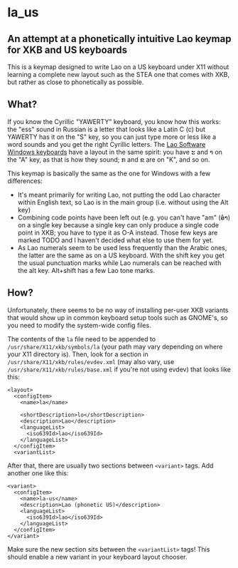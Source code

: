 # la_us

## An attempt at a phonetically intuitive Lao keymap for XKB and US keyboards

This is a keymap designed to write Lao on a US keyboard under X11 without
learning a complete new layout such as the STEA one that comes with XKB, but
rather as close to phonetically as possible. 

## What?

If you know the Cyrillic "YAWERTY" keyboard, you know how this works: the "ess"
sound in Russian is a letter that looks like a Latin C (с) but YAWERTY has it
on the "S" key, so you can just type more or less like a word sounds and you
get the right Cyrillic letters. The [Lao Software Windows
keyboards](http://www.laosoftware.com/include/lus.jpg) have a layout in the
same spirit: you have ະ and າ on the "A" key, as that is how they sound; ກ and
ຂ are on "K", and so on.

This keymap is basically the same as the one for Windows with a few differences:

* It's meant primarily for writing Lao, not putting the odd Lao character within
  English text, so Lao is in the main group (i.e. without using the Alt key)
* Combining code points have been left out (e.g. you can't have "am" (ອໍາ) on a
  single key because a single key can only produce a single code point in XKB;
  you have to type it as O-A instead. Those few keys are marked TODO and I
  haven't decided what else to use them for yet.
* As Lao numerals seem to be used less frequently than the Arabic ones, the
  latter are the same as on a US keyboard. With the shift key you get the usual
  punctuation marks while Lao numerals can be reached with the alt key.
  Alt+shift has a few Lao tone marks.


## How?

Unfortunately, there seems to be no way of installing per-user XKB variants
that would show up in common keyboard setup tools such as GNOME's, so you need
to modify the system-wide config files.

The contents of the `la` file need to be appended to
`/usr/share/X11/xkb/symbols/la` (your path may vary depending on where your X11
directory is). Then, look for a section in `/usr/share/X11/xkb/rules/evdev.xml`
(may also vary, use `/usr/share/X11/xkb/rules/base.xml` if you're not using
evdev) that looks like this:

    <layout>
      <configItem>
        <name>la</name>

        <shortDescription>lo</shortDescription>
        <description>Lao</description>
        <languageList>
          <iso639Id>lao</iso639Id>
        </languageList>
      </configItem>
      <variantList>
 
After that, there are usually two sections between `<variant>` tags. Add
another one like this:

    <variant>
      <configItem>
        <name>la-us</name>
        <description>Lao (phonetic US)</description>
        <languageList>
          <iso639Id>lao</iso639Id>
        </languageList>
      </configItem>
    </variant>
 
Make sure the new section sits between the `<variantList>` tags! This should enable a new variant in your keyboard layout chooser.
